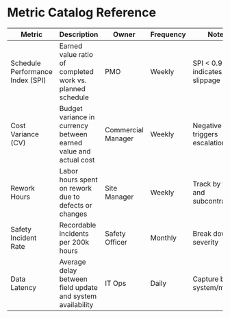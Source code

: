 <!-- Powered by BMAD™ Core -->

# Metric Catalog Reference

| Metric                           | Description                                                      | Owner              | Frequency | Notes                            |
| -------------------------------- | ---------------------------------------------------------------- | ------------------ | --------- | -------------------------------- |
| Schedule Performance Index (SPI) | Earned value ratio of completed work vs. planned schedule        | PMO                | Weekly    | SPI < 0.9 indicates slippage     |
| Cost Variance (CV)               | Budget variance in currency between earned value and actual cost | Commercial Manager | Weekly    | Negative CV triggers escalation  |
| Rework Hours                     | Labor hours spent on rework due to defects or changes            | Site Manager       | Weekly    | Track by trade and subcontractor |
| Safety Incident Rate             | Recordable incidents per 200k hours                              | Safety Officer     | Monthly   | Break down by severity           |
| Data Latency                     | Average delay between field update and system availability       | IT Ops             | Daily     | Capture by system/module         |
